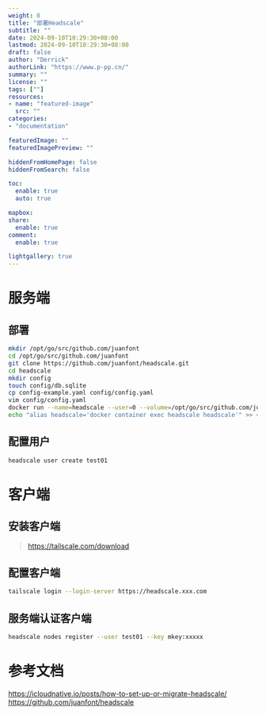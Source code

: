 ```yaml
---
weight: 0
title: "部署Headscale"
subtitle: ""
date: 2024-09-10T10:29:30+08:00
lastmod: 2024-09-10T10:29:30+08:00
draft: false
author: "Derrick"
authorLink: "https://www.p-pp.cn/"
summary: ""
license: ""
tags: [""]
resources:
- name: "featured-image"
  src: ""
categories: 
- "documentation"

featuredImage: ""
featuredImagePreview: ""

hiddenFromHomePage: false
hiddenFromSearch: false

toc:
  enable: true
  auto: true

mapbox:
share:
  enable: true
comment:
  enable: true

lightgallery: true
---
```

# 服务端
## 部署

```bash
mkdir /opt/go/src/github.com/juanfont
cd /opt/go/src/github.com/juanfont
git clone https://github.com/juanfont/headscale.git
cd headscale
mkdir config
touch config/db.sqlite
cp config-example.yaml config/config.yaml
vim config/config.yaml 
docker run --name=headscale --user=0 --volume=/opt/go/src/github.com/juanfont/headscale/config:/etc/headscale/ --workdir=/ -p 8080:8080 -p 9090:9090 --restart=always --runtime=runc --detach=true headscale/headscale:v0.23.0-beta.4 serve
echo "alias headscale='docker container exec headscale headscale'" >> ~/.bashrc && . ~/.bashrc
```

## 配置用户

```bash
headscale user create test01
```
# 客户端

## 安装客户端

> https://tailscale.com/download

## 配置客户端

```bash
tailscale login --login-server https://headscale.xxx.com
```

## 服务端认证客户端
```bash
headscale nodes register --user test01 --key mkey:xxxxx
```

# 参考文档
https://icloudnative.io/posts/how-to-set-up-or-migrate-headscale/
https://github.com/juanfont/headscale
